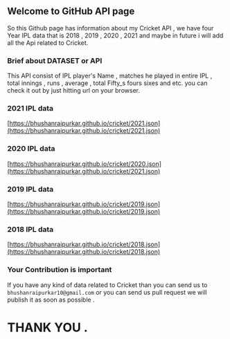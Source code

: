 ## Welcome to GitHub API page


So this Github page has information about my Cricket API , we have four Year IPL data that is 2018 , 2019 , 2020 , 2021 and maybe in future i will add all the Api related to Cricket. 

### Brief about DATASET or API

This API consist of IPL player's Name , matches he played in entire IPL , total innings , runs , average , total Fifty_s fours sixes and etc. you can check it out by just hitting url on your browser.



### 2021 IPL data
[https://bhushanraipurkar.github.io/cricket/2021.json](https://bhushanraipurkar.github.io/cricket/2021.json)

### 2020 IPL data
[https://bhushanraipurkar.github.io/cricket/2020.json](https://bhushanraipurkar.github.io/cricket/2021.json)

### 2019 IPL data
[https://bhushanraipurkar.github.io/cricket/2019.json](https://bhushanraipurkar.github.io/cricket/2019.json)

### 2018 IPL data
[https://bhushanraipurkar.github.io/cricket/2018.json](https://bhushanraipurkar.github.io/cricket/2018.json)


### Your Contribution is important
If you have any kind of data related to Cricket than you can send us to `bhushanraipurkar10@gmail.com` or you can send us pull request we will publish it as soon as possible .

# THANK YOU .
